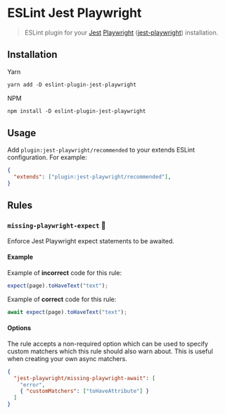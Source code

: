 # ESLint Jest Playwright

> ESLint plugin for your [Jest](https://jestjs.io/) [Playwright](https://github.com/microsoft/playwright) ([jest-playwright](https://github.com/mmarkelov/jest-playwright/)) installation.

## Installation

Yarn

```txt
yarn add -D eslint-plugin-jest-playwright
```

NPM

```txt
npm install -D eslint-plugin-jest-playwright
```

## Usage

Add `plugin:jest-playwright/recommended` to your extends ESLint configuration. For example:

```json
{
  "extends": ["plugin:jest-playwright/recommended"],
}
```

## Rules

### `missing-playwright-expect` 🔧

Enforce Jest Playwright expect statements to be awaited.

#### Example

Example of **incorrect** code for this rule:

```js
expect(page).toHaveText("text");
```

Example of **correct** code for this rule:

```js
await expect(page).toHaveText("text");
```

#### Options

The rule accepts a non-required option which can be used to specify custom matchers which this rule should also warn about. This is useful when creating your own async matchers.

```json
{
  "jest-playwright/missing-playwright-await": [
    "error",
    { "customMatchers": ["toHaveAttribute"] }
  ]
}
```
